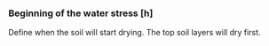 

### Beginning of the water stress [h]

Define when the soil will start drying. The top soil layers will dry first. 
